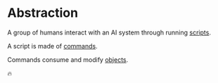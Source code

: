 # Abstraction

A group of humans interact with an AI system through running [scripts](../concepts/script.md).

A script is made of [commands](../commands/README.md).

Commands consume and modify [objects](../concepts/objects.md).

🔥
